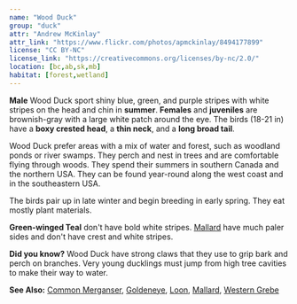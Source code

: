 ```yaml
---
name: "Wood Duck"
group: "duck"
attr: "Andrew McKinlay"
attr_link: "https://www.flickr.com/photos/apmckinlay/8494177899"
license: "CC BY-NC"
license_link: "https://creativecommons.org/licenses/by-nc/2.0/"
location: [bc,ab,sk,mb]
habitat: [forest,wetland]
---
```

**Male** Wood Duck sport shiny blue, green, and purple stripes with white stripes on the head and chin in **summer**. **Females** and **juveniles** are brownish-gray with a large white patch around the eye. The birds (18-21 in) have a **boxy crested head**, a **thin neck**, and a **long broad tail**.

Wood Duck prefer areas with a mix of water and forest, such as woodland ponds or river swamps. They perch and nest in trees and are comfortable flying through woods. They spend their summers in southern Canada and the northern USA. They can be found year-round along the west coast and in the southeastern USA.

The birds pair up in late winter and begin breeding in early spring. They eat mostly plant materials.

**Green-winged Teal** don't have bold white stripes. [Mallard](/birds/mallard) have much paler sides and don't have crest and white stripes.

**Did you know?** Wood Duck have strong claws that they use to grip bark and perch on branches. Very young ducklings must jump from high tree cavities to make their way to water.

<!-- generated, do not edit -->
**See Also:**
[Common Merganser](/birds/commmerg),
[Goldeneye](/birds/goldeye),
[Loon](/birds/loon),
[Mallard](/birds/mallard),
[Western Grebe](/birds/westgrebe)
